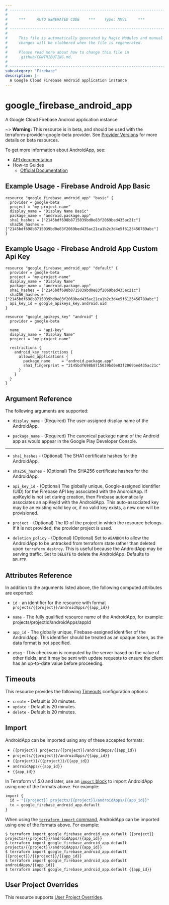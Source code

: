 ```yaml
---
# ----------------------------------------------------------------------------
#
#     ***     AUTO GENERATED CODE    ***    Type: MMv1     ***
#
# ----------------------------------------------------------------------------
#
#     This file is automatically generated by Magic Modules and manual
#     changes will be clobbered when the file is regenerated.
#
#     Please read more about how to change this file in
#     .github/CONTRIBUTING.md.
#
# ----------------------------------------------------------------------------
subcategory: "Firebase"
description: |-
  A Google Cloud Firebase Android application instance
---
```


# google\_firebase\_android\_app

A Google Cloud Firebase Android application instance

~> **Warning:** This resource is in beta, and should be used with the terraform-provider-google-beta provider.
See [Provider Versions](https://terraform.io/docs/providers/google/guides/provider_versions.html) for more details on beta resources.

To get more information about AndroidApp, see:

* [API documentation](https://firebase.google.com/docs/reference/firebase-management/rest/v1beta1/projects.androidApps)
* How-to Guides
    * [Official Documentation](https://firebase.google.com/docs/android/setup)

## Example Usage - Firebase Android App Basic


```hcl
resource "google_firebase_android_app" "basic" {
  provider = google-beta
  project = "my-project-name"
  display_name = "Display Name Basic"
  package_name = "android.package.app"
  sha1_hashes = ["2145bdf698b8715039bd0e83f2069bed435ac21c"]
  sha256_hashes = ["2145bdf698b8715039bd0e83f2069bed435ac21ca1b2c3d4e5f6123456789abc"]
}
```
## Example Usage - Firebase Android App Custom Api Key


```hcl
resource "google_firebase_android_app" "default" {
  provider = google-beta
  project = "my-project-name"
  display_name = "Display Name"
  package_name = "android.package.app"
  sha1_hashes = ["2145bdf698b8715039bd0e83f2069bed435ac21c"]
  sha256_hashes = ["2145bdf698b8715039bd0e83f2069bed435ac21ca1b2c3d4e5f6123456789abc"]
  api_key_id = google_apikeys_key.android.uid
}

resource "google_apikeys_key" "android" {
  provider = google-beta

  name         = "api-key"
  display_name = "Display Name"
  project = "my-project-name"
  
  restrictions {
    android_key_restrictions {
      allowed_applications {
        package_name     = "android.package.app"
        sha1_fingerprint = "2145bdf698b8715039bd0e83f2069bed435ac21c"
      }
    }
  }
}
```

## Argument Reference

The following arguments are supported:


* `display_name` -
  (Required)
  The user-assigned display name of the AndroidApp.

* `package_name` -
  (Required)
  The canonical package name of the Android app as would appear in the Google Play
  Developer Console.


- - -


* `sha1_hashes` -
  (Optional)
  The SHA1 certificate hashes for the AndroidApp.

* `sha256_hashes` -
  (Optional)
  The SHA256 certificate hashes for the AndroidApp.

* `api_key_id` -
  (Optional)
  The globally unique, Google-assigned identifier (UID) for the Firebase API key associated with the AndroidApp.
  If apiKeyId is not set during creation, then Firebase automatically associates an apiKeyId with the AndroidApp.
  This auto-associated key may be an existing valid key or, if no valid key exists, a new one will be provisioned.

* `project` - (Optional) The ID of the project in which the resource belongs.
    If it is not provided, the provider project is used.

* `deletion_policy` - (Optional) (Optional) Set to `ABANDON` to allow the AndroidApp to be untracked from terraform state
rather than deleted upon `terraform destroy`. This is useful because the AndroidApp may be
serving traffic. Set to `DELETE` to delete the AndroidApp. Defaults to `DELETE`.


## Attributes Reference

In addition to the arguments listed above, the following computed attributes are exported:

* `id` - an identifier for the resource with format `projects/{{project}}/androidApps/{{app_id}}`

* `name` -
  The fully qualified resource name of the AndroidApp, for example:
  projects/projectId/androidApps/appId

* `app_id` -
  The globally unique, Firebase-assigned identifier of the AndroidApp.
  This identifier should be treated as an opaque token, as the data format is not specified.

* `etag` -
  This checksum is computed by the server based on the value of other fields, and it may be sent
  with update requests to ensure the client has an up-to-date value before proceeding.


## Timeouts

This resource provides the following
[Timeouts](https://developer.hashicorp.com/terraform/plugin/sdkv2/resources/retries-and-customizable-timeouts) configuration options:

- `create` - Default is 20 minutes.
- `update` - Default is 20 minutes.
- `delete` - Default is 20 minutes.

## Import


AndroidApp can be imported using any of these accepted formats:

* `{{project}} projects/{{project}}/androidApps/{{app_id}}`
* `projects/{{project}}/androidApps/{{app_id}}`
* `{{project}}/{{project}}/{{app_id}}`
* `androidApps/{{app_id}}`
* `{{app_id}}`


In Terraform v1.5.0 and later, use an [`import` block](https://developer.hashicorp.com/terraform/language/import) to import AndroidApp using one of the formats above. For example:

```tf
import {
  id = "{{project}} projects/{{project}}/androidApps/{{app_id}}"
  to = google_firebase_android_app.default
}
```

When using the [`terraform import` command](https://developer.hashicorp.com/terraform/cli/commands/import), AndroidApp can be imported using one of the formats above. For example:

```
$ terraform import google_firebase_android_app.default {{project}} projects/{{project}}/androidApps/{{app_id}}
$ terraform import google_firebase_android_app.default projects/{{project}}/androidApps/{{app_id}}
$ terraform import google_firebase_android_app.default {{project}}/{{project}}/{{app_id}}
$ terraform import google_firebase_android_app.default androidApps/{{app_id}}
$ terraform import google_firebase_android_app.default {{app_id}}
```

## User Project Overrides

This resource supports [User Project Overrides](https://registry.terraform.io/providers/hashicorp/google/latest/docs/guides/provider_reference#user_project_override).

